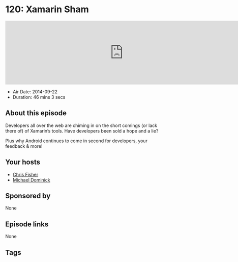 # 120: Xamarin Sham

<iframe src="https://player.fireside.fm/v2/MLf2ZzhC+SC0TSpjO?theme=dark" width="740" height="200" frameborder="0" scrolling="no"></iframe>

* Air Date: 2014-09-22
* Duration: 46 mins 3 secs

## About this episode

Developers all over the web are chiming in on the short comings (or lack there of) of Xamarin’s tools. Have developers been sold a hope and a lie?

Plus why Android continues to come in second for developers, your feedback & more!

## Your hosts
* [Chris Fisher](https://coder.show/hosts/chrislas)
* [Michael Dominick](https://coder.show/hosts/michael)

## Sponsored by

None



## Episode links

None



## Tags

